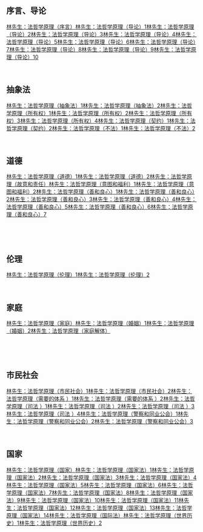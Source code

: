 <h2>序言、导论</h2><a href="https://zhuanlan.zhihu.com/p/389583319" data-draft-node="block" data-draft-type="link-card" data-image="https://pic1.zhimg.com/v2-f4ea7bbd9f3c7828950f3c65db900550_180x120.jpg" data-image-width="1080" data-image-height="608" class="internal">林先生：法哲学原理（序言）</a><a href="https://zhuanlan.zhihu.com/p/389929570" data-draft-node="block" data-draft-type="link-card" data-image="https://pic1.zhimg.com/v2-f4ea7bbd9f3c7828950f3c65db900550_180x120.jpg" data-image-width="1080" data-image-height="608" class="internal">林先生：法哲学原理（导论）1</a><a href="https://zhuanlan.zhihu.com/p/390277343" data-draft-node="block" data-draft-type="link-card" data-image="https://pic1.zhimg.com/v2-f4ea7bbd9f3c7828950f3c65db900550_180x120.jpg" data-image-width="1080" data-image-height="608" class="internal">林先生：法哲学原理（导论）2</a><a href="https://zhuanlan.zhihu.com/p/390578777" data-draft-node="block" data-draft-type="link-card" data-image="https://pic1.zhimg.com/v2-f4ea7bbd9f3c7828950f3c65db900550_180x120.jpg" data-image-width="1080" data-image-height="608" class="internal">林先生：法哲学原理（导论）3</a><a href="https://zhuanlan.zhihu.com/p/390783828" data-draft-node="block" data-draft-type="link-card" data-image="https://pic1.zhimg.com/v2-f4ea7bbd9f3c7828950f3c65db900550_180x120.jpg" data-image-width="1080" data-image-height="608" class="internal">林先生：法哲学原理（导论）4</a><a href="https://zhuanlan.zhihu.com/p/391055066" data-draft-node="block" data-draft-type="link-card" data-image="https://pic1.zhimg.com/v2-f4ea7bbd9f3c7828950f3c65db900550_180x120.jpg" data-image-width="1080" data-image-height="608" class="internal">林先生：法哲学原理（导论）5</a><a href="https://zhuanlan.zhihu.com/p/391412960" data-draft-node="block" data-draft-type="link-card" data-image="https://pic1.zhimg.com/v2-f4ea7bbd9f3c7828950f3c65db900550_180x120.jpg" data-image-width="1080" data-image-height="608" class="internal">林先生：法哲学原理（导论）6</a><a href="https://zhuanlan.zhihu.com/p/391759069" data-draft-node="block" data-draft-type="link-card" data-image="https://pic1.zhimg.com/v2-f4ea7bbd9f3c7828950f3c65db900550_180x120.jpg" data-image-width="1080" data-image-height="608" class="internal">林先生：法哲学原理（导论）7</a><a href="https://zhuanlan.zhihu.com/p/392103052" data-draft-node="block" data-draft-type="link-card" data-image="https://pic1.zhimg.com/v2-f4ea7bbd9f3c7828950f3c65db900550_180x120.jpg" data-image-width="1080" data-image-height="608" class="internal">林先生：法哲学原理（导论）8</a><a href="https://zhuanlan.zhihu.com/p/392242422" data-draft-node="block" data-draft-type="link-card" data-image="https://pic1.zhimg.com/v2-f4ea7bbd9f3c7828950f3c65db900550_180x120.jpg" data-image-width="1080" data-image-height="608" class="internal">林先生：法哲学原理（导论）9</a><a href="https://zhuanlan.zhihu.com/p/392465434" data-draft-node="block" data-draft-type="link-card" data-image="https://pic1.zhimg.com/v2-f4ea7bbd9f3c7828950f3c65db900550_180x120.jpg" data-image-width="1080" data-image-height="608" class="internal">林先生：法哲学原理（导论）10</a><p class="ztext-empty-paragraph"><br/></p><h2>抽象法</h2><a href="https://zhuanlan.zhihu.com/p/392822327" data-draft-node="block" data-draft-type="link-card" data-image="https://pic1.zhimg.com/v2-f4ea7bbd9f3c7828950f3c65db900550_180x120.jpg" data-image-width="1080" data-image-height="608" class="internal">林先生：法哲学原理（抽象法）1</a><a href="https://zhuanlan.zhihu.com/p/393032294" data-draft-node="block" data-draft-type="link-card" data-image="https://pic1.zhimg.com/v2-f4ea7bbd9f3c7828950f3c65db900550_180x120.jpg" data-image-width="1080" data-image-height="608" class="internal">林先生：法哲学原理（抽象法）2</a><a href="https://zhuanlan.zhihu.com/p/393215699" data-draft-node="block" data-draft-type="link-card" data-image="https://pic1.zhimg.com/v2-f4ea7bbd9f3c7828950f3c65db900550_180x120.jpg" data-image-width="1080" data-image-height="608" class="internal">林先生：法哲学原理（所有权）1</a><a href="https://zhuanlan.zhihu.com/p/393574894" data-draft-node="block" data-draft-type="link-card" data-image="https://pic1.zhimg.com/v2-f4ea7bbd9f3c7828950f3c65db900550_180x120.jpg" data-image-width="1080" data-image-height="608" class="internal">林先生：法哲学原理（所有权）2</a><a href="https://zhuanlan.zhihu.com/p/393924352" data-draft-node="block" data-draft-type="link-card" data-image="https://pic1.zhimg.com/v2-f4ea7bbd9f3c7828950f3c65db900550_180x120.jpg" data-image-width="1080" data-image-height="608" class="internal">林先生：法哲学原理（所有权）3</a><a href="https://zhuanlan.zhihu.com/p/394288997" data-draft-node="block" data-draft-type="link-card" data-image="https://pic1.zhimg.com/v2-f4ea7bbd9f3c7828950f3c65db900550_180x120.jpg" data-image-width="1080" data-image-height="608" class="internal">林先生：法哲学原理（所有权）4</a><a href="https://zhuanlan.zhihu.com/p/394634420" data-draft-node="block" data-draft-type="link-card" data-image="https://pic1.zhimg.com/v2-f4ea7bbd9f3c7828950f3c65db900550_180x120.jpg" data-image-width="1080" data-image-height="608" class="internal">林先生：法哲学原理（契约）1</a><a href="https://zhuanlan.zhihu.com/p/394928920" data-draft-node="block" data-draft-type="link-card" data-image="https://pic1.zhimg.com/v2-f4ea7bbd9f3c7828950f3c65db900550_180x120.jpg" data-image-width="1080" data-image-height="608" class="internal">林先生：法哲学原理（契约）2</a><a href="https://zhuanlan.zhihu.com/p/395431238" data-draft-node="block" data-draft-type="link-card" data-image="https://pic1.zhimg.com/v2-f4ea7bbd9f3c7828950f3c65db900550_180x120.jpg" data-image-width="1080" data-image-height="608" class="internal">林先生：法哲学原理（不法）1</a><a href="https://zhuanlan.zhihu.com/p/395793932" data-draft-node="block" data-draft-type="link-card" data-image="https://pic1.zhimg.com/v2-f4ea7bbd9f3c7828950f3c65db900550_180x120.jpg" data-image-width="1080" data-image-height="608" class="internal">林先生：法哲学原理（不法）2</a><p class="ztext-empty-paragraph"><br/></p><h2>道德</h2><a href="https://zhuanlan.zhihu.com/p/396243105" data-draft-node="block" data-draft-type="link-card" data-image="https://pic1.zhimg.com/v2-f4ea7bbd9f3c7828950f3c65db900550_180x120.jpg" data-image-width="1080" data-image-height="608" class="internal">林先生：法哲学原理（道德）1</a><a href="https://zhuanlan.zhihu.com/p/396620180" data-draft-node="block" data-draft-type="link-card" data-image="https://pic1.zhimg.com/v2-f4ea7bbd9f3c7828950f3c65db900550_180x120.jpg" data-image-width="1080" data-image-height="608" class="internal">林先生：法哲学原理（道德）2</a><a href="https://zhuanlan.zhihu.com/p/396993967" data-draft-node="block" data-draft-type="link-card" data-image="https://pic1.zhimg.com/v2-f4ea7bbd9f3c7828950f3c65db900550_180x120.jpg" data-image-width="1080" data-image-height="608" class="internal">林先生：法哲学原理（故意和责任）</a><a href="https://zhuanlan.zhihu.com/p/397308494" data-draft-node="block" data-draft-type="link-card" data-image="https://pic1.zhimg.com/v2-f4ea7bbd9f3c7828950f3c65db900550_180x120.jpg" data-image-width="1080" data-image-height="608" class="internal">林先生：法哲学原理（意图和福利）1</a><a href="https://zhuanlan.zhihu.com/p/397563515" data-draft-node="block" data-draft-type="link-card" data-image="https://pic1.zhimg.com/v2-f4ea7bbd9f3c7828950f3c65db900550_180x120.jpg" data-image-width="1080" data-image-height="608" class="internal">林先生：法哲学原理（意图和福利）2</a><a href="https://zhuanlan.zhihu.com/p/397575835" data-draft-node="block" data-draft-type="link-card" data-image="https://pic1.zhimg.com/v2-f4ea7bbd9f3c7828950f3c65db900550_180x120.jpg" data-image-width="1080" data-image-height="608" class="internal">林先生：法哲学原理（善和良心）1</a><a href="https://zhuanlan.zhihu.com/p/399023741" data-draft-node="block" data-draft-type="link-card" data-image="https://pic1.zhimg.com/v2-f4ea7bbd9f3c7828950f3c65db900550_180x120.jpg" data-image-width="1080" data-image-height="608" class="internal">林先生：法哲学原理（善和良心）2</a><a href="https://zhuanlan.zhihu.com/p/399401651" data-draft-node="block" data-draft-type="link-card" data-image="https://pic1.zhimg.com/v2-f4ea7bbd9f3c7828950f3c65db900550_180x120.jpg" data-image-width="1080" data-image-height="608" class="internal">林先生：法哲学原理（善和良心）3</a><a href="https://zhuanlan.zhihu.com/p/399732269" data-draft-node="block" data-draft-type="link-card" data-image="https://pic1.zhimg.com/v2-f4ea7bbd9f3c7828950f3c65db900550_180x120.jpg" data-image-width="1080" data-image-height="608" class="internal">林先生：法哲学原理（善和良心）4</a><a href="https://zhuanlan.zhihu.com/p/399980416" data-draft-node="block" data-draft-type="link-card" data-image="https://pic1.zhimg.com/v2-f4ea7bbd9f3c7828950f3c65db900550_180x120.jpg" data-image-width="1080" data-image-height="608" class="internal">林先生：法哲学原理（善和良心）5</a><a href="https://zhuanlan.zhihu.com/p/400652508" data-draft-node="block" data-draft-type="link-card" data-image="https://pic1.zhimg.com/v2-f4ea7bbd9f3c7828950f3c65db900550_180x120.jpg" data-image-width="1080" data-image-height="608" class="internal">林先生：法哲学原理（善和良心）6</a><a href="https://zhuanlan.zhihu.com/p/401031972" data-draft-node="block" data-draft-type="link-card" data-image="https://pic1.zhimg.com/v2-f4ea7bbd9f3c7828950f3c65db900550_180x120.jpg" data-image-width="1080" data-image-height="608" class="internal">林先生：法哲学原理（善和良心）7</a><p class="ztext-empty-paragraph"><br/></p><p class="ztext-empty-paragraph"><br/></p><h2>伦理</h2><a href="https://zhuanlan.zhihu.com/p/402326042" data-draft-node="block" data-draft-type="link-card" data-image="https://pic1.zhimg.com/v2-f4ea7bbd9f3c7828950f3c65db900550_180x120.jpg" data-image-width="1080" data-image-height="608" class="internal">林先生：法哲学原理（伦理）1</a><a href="https://zhuanlan.zhihu.com/p/402419174" data-draft-node="block" data-draft-type="link-card" data-image="https://pic1.zhimg.com/v2-f4ea7bbd9f3c7828950f3c65db900550_180x120.jpg" data-image-width="1080" data-image-height="608" class="internal">林先生：法哲学原理（伦理）2</a><p class="ztext-empty-paragraph"><br/></p><h2>家庭</h2><a href="https://zhuanlan.zhihu.com/p/402640887" data-draft-node="block" data-draft-type="link-card" data-image="https://pic1.zhimg.com/v2-f4ea7bbd9f3c7828950f3c65db900550_180x120.jpg" data-image-width="1080" data-image-height="608" class="internal">林先生：法哲学原理（家庭）</a><a href="https://zhuanlan.zhihu.com/p/402662195" data-draft-node="block" data-draft-type="link-card" data-image="https://pic1.zhimg.com/v2-f4ea7bbd9f3c7828950f3c65db900550_180x120.jpg" data-image-width="1080" data-image-height="608" class="internal">林先生：法哲学原理（婚姻）1</a><a href="https://zhuanlan.zhihu.com/p/403162166" data-draft-node="block" data-draft-type="link-card" data-image="https://pic1.zhimg.com/v2-f4ea7bbd9f3c7828950f3c65db900550_180x120.jpg" data-image-width="1080" data-image-height="608" class="internal">林先生：法哲学原理（婚姻）2</a><a href="https://zhuanlan.zhihu.com/p/403277864" data-draft-node="block" data-draft-type="link-card" data-image="https://pic1.zhimg.com/v2-f4ea7bbd9f3c7828950f3c65db900550_180x120.jpg" data-image-width="1080" data-image-height="608" class="internal">林先生：法哲学原理（家庭解体）</a><p class="ztext-empty-paragraph"><br/></p><p class="ztext-empty-paragraph"><br/></p><h2>市民社会</h2><a href="https://zhuanlan.zhihu.com/p/403401885" data-draft-node="block" data-draft-type="link-card" data-image="https://pic1.zhimg.com/v2-f4ea7bbd9f3c7828950f3c65db900550_180x120.jpg" data-image-width="1080" data-image-height="608" class="internal">林先生：法哲学原理（市民社会）1</a><a href="https://zhuanlan.zhihu.com/p/403430230" data-draft-node="block" data-draft-type="link-card" data-image="https://pic1.zhimg.com/v2-f4ea7bbd9f3c7828950f3c65db900550_180x120.jpg" data-image-width="1080" data-image-height="608" class="internal">林先生：法哲学原理（市民社会）2</a><a href="https://zhuanlan.zhihu.com/p/404030025" data-draft-node="block" data-draft-type="link-card" data-image="https://pic1.zhimg.com/v2-f4ea7bbd9f3c7828950f3c65db900550_180x120.jpg" data-image-width="1080" data-image-height="608" class="internal">林先生：法哲学原理（需要的体系 ）1</a><a href="https://zhuanlan.zhihu.com/p/404161586" data-draft-node="block" data-draft-type="link-card" data-image="https://pic1.zhimg.com/v2-f4ea7bbd9f3c7828950f3c65db900550_180x120.jpg" data-image-width="1080" data-image-height="608" class="internal">林先生：法哲学原理（需要的体系 ）2</a><a href="https://zhuanlan.zhihu.com/p/404287023" data-draft-node="block" data-draft-type="link-card" data-image="https://pic1.zhimg.com/v2-f4ea7bbd9f3c7828950f3c65db900550_180x120.jpg" data-image-width="1080" data-image-height="608" class="internal">林先生：法哲学原理（司法 ）1</a><a href="https://zhuanlan.zhihu.com/p/404389641" data-draft-node="block" data-draft-type="link-card" data-image="https://pic1.zhimg.com/v2-f4ea7bbd9f3c7828950f3c65db900550_180x120.jpg" data-image-width="1080" data-image-height="608" class="internal">林先生：法哲学原理（司法 ）2</a><a href="https://zhuanlan.zhihu.com/p/404477870" data-draft-node="block" data-draft-type="link-card" data-image="https://pic1.zhimg.com/v2-f4ea7bbd9f3c7828950f3c65db900550_180x120.jpg" data-image-width="1080" data-image-height="608" class="internal">林先生：法哲学原理（司法 ）3</a><a href="https://zhuanlan.zhihu.com/p/404555823" data-draft-node="block" data-draft-type="link-card" data-image="https://pic1.zhimg.com/v2-f4ea7bbd9f3c7828950f3c65db900550_180x120.jpg" data-image-width="1080" data-image-height="608" class="internal">林先生：法哲学原理（司法 ）4</a><a href="https://zhuanlan.zhihu.com/p/404565505" data-draft-node="block" data-draft-type="link-card" data-image="https://pic1.zhimg.com/v2-f4ea7bbd9f3c7828950f3c65db900550_180x120.jpg" data-image-width="1080" data-image-height="608" class="internal">林先生：法哲学原理（警察和同业公会）1</a><a href="https://zhuanlan.zhihu.com/p/404720878" data-draft-node="block" data-draft-type="link-card" data-image="https://pic1.zhimg.com/v2-f4ea7bbd9f3c7828950f3c65db900550_180x120.jpg" data-image-width="1080" data-image-height="608" class="internal">林先生：法哲学原理（警察和同业公会）2</a><a href="https://zhuanlan.zhihu.com/p/404781651" data-draft-node="block" data-draft-type="link-card" data-image="https://pic1.zhimg.com/v2-f4ea7bbd9f3c7828950f3c65db900550_180x120.jpg" data-image-width="1080" data-image-height="608" class="internal">林先生：法哲学原理（警察和同业公会）3</a><p class="ztext-empty-paragraph"><br/></p><h2>国家</h2><a href="https://zhuanlan.zhihu.com/p/404789728" data-draft-node="block" data-draft-type="link-card" data-image="https://pic1.zhimg.com/v2-f4ea7bbd9f3c7828950f3c65db900550_180x120.jpg" data-image-width="1080" data-image-height="608" class="internal">林先生：法哲学原理（国家）</a><a href="https://zhuanlan.zhihu.com/p/405004719" data-draft-node="block" data-draft-type="link-card" data-image="https://pic1.zhimg.com/v2-f4ea7bbd9f3c7828950f3c65db900550_180x120.jpg" data-image-width="1080" data-image-height="608" class="internal">林先生：法哲学原理（国家法）1</a><a href="https://zhuanlan.zhihu.com/p/405132339" data-draft-node="block" data-draft-type="link-card" data-image="https://pic1.zhimg.com/v2-f4ea7bbd9f3c7828950f3c65db900550_180x120.jpg" data-image-width="1080" data-image-height="608" class="internal">林先生：法哲学原理（国家法）2</a><a href="https://zhuanlan.zhihu.com/p/405247503" data-draft-node="block" data-draft-type="link-card" data-image="https://pic1.zhimg.com/v2-f4ea7bbd9f3c7828950f3c65db900550_180x120.jpg" data-image-width="1080" data-image-height="608" class="internal">林先生：法哲学原理（国家法）3</a><a href="https://zhuanlan.zhihu.com/p/405621433" data-draft-node="block" data-draft-type="link-card" data-image="https://pic1.zhimg.com/v2-f4ea7bbd9f3c7828950f3c65db900550_180x120.jpg" data-image-width="1080" data-image-height="608" class="internal">林先生：法哲学原理（国家法）4</a><a href="https://zhuanlan.zhihu.com/p/405742067" data-draft-node="block" data-draft-type="link-card" data-image="https://pic1.zhimg.com/v2-f4ea7bbd9f3c7828950f3c65db900550_180x120.jpg" data-image-width="1080" data-image-height="608" class="internal">林先生：法哲学原理（国家法）5</a><a href="https://zhuanlan.zhihu.com/p/405816543" data-draft-node="block" data-draft-type="link-card" data-image="https://pic1.zhimg.com/v2-f4ea7bbd9f3c7828950f3c65db900550_180x120.jpg" data-image-width="1080" data-image-height="608" class="internal">林先生：法哲学原理（国家法）6</a><a href="https://zhuanlan.zhihu.com/p/405976342" data-draft-node="block" data-draft-type="link-card" data-image="https://pic1.zhimg.com/v2-f4ea7bbd9f3c7828950f3c65db900550_180x120.jpg" data-image-width="1080" data-image-height="608" class="internal">林先生：法哲学原理（国家法）7</a><a href="https://zhuanlan.zhihu.com/p/406005075" data-draft-node="block" data-draft-type="link-card" data-image="https://pic1.zhimg.com/v2-f4ea7bbd9f3c7828950f3c65db900550_180x120.jpg" data-image-width="1080" data-image-height="608" class="internal">林先生：法哲学原理（国家法）8</a><a href="https://zhuanlan.zhihu.com/p/406181227" data-draft-node="block" data-draft-type="link-card" data-image="https://pic1.zhimg.com/v2-f4ea7bbd9f3c7828950f3c65db900550_180x120.jpg" data-image-width="1080" data-image-height="608" class="internal">林先生：法哲学原理（国家法）9</a><a href="https://zhuanlan.zhihu.com/p/406214564" data-draft-node="block" data-draft-type="link-card" data-image="https://pic1.zhimg.com/v2-f4ea7bbd9f3c7828950f3c65db900550_180x120.jpg" data-image-width="1080" data-image-height="608" class="internal">林先生：法哲学原理（国家法）10</a><a href="https://zhuanlan.zhihu.com/p/406456118" data-draft-node="block" data-draft-type="link-card" data-image="https://pic1.zhimg.com/v2-f4ea7bbd9f3c7828950f3c65db900550_180x120.jpg" data-image-width="1080" data-image-height="608" class="internal">林先生：法哲学原理（国家法）11</a><a href="https://zhuanlan.zhihu.com/p/406527661" data-draft-node="block" data-draft-type="link-card" data-image="https://pic1.zhimg.com/v2-f4ea7bbd9f3c7828950f3c65db900550_180x120.jpg" data-image-width="1080" data-image-height="608" class="internal">林先生：法哲学原理（国家法）12</a><a href="https://zhuanlan.zhihu.com/p/406692781" data-draft-node="block" data-draft-type="link-card" data-image="https://pic1.zhimg.com/v2-f4ea7bbd9f3c7828950f3c65db900550_180x120.jpg" data-image-width="1080" data-image-height="608" class="internal">林先生：法哲学原理（国家法）13</a><a href="https://zhuanlan.zhihu.com/p/406775298" data-draft-node="block" data-draft-type="link-card" data-image="https://pic1.zhimg.com/v2-f4ea7bbd9f3c7828950f3c65db900550_180x120.jpg" data-image-width="1080" data-image-height="608" class="internal">林先生：法哲学原理（国家法）14</a><a href="https://zhuanlan.zhihu.com/p/406845523" data-draft-node="block" data-draft-type="link-card" data-image="https://pic1.zhimg.com/v2-f4ea7bbd9f3c7828950f3c65db900550_180x120.jpg" data-image-width="1080" data-image-height="608" class="internal">林先生：法哲学原理（国际法）</a><a href="https://zhuanlan.zhihu.com/p/406966715" data-draft-node="block" data-draft-type="link-card" data-image="https://pic1.zhimg.com/v2-f4ea7bbd9f3c7828950f3c65db900550_180x120.jpg" data-image-width="1080" data-image-height="608" class="internal">林先生：法哲学原理（世界历史）1</a><a href="https://zhuanlan.zhihu.com/p/407020864" data-draft-node="block" data-draft-type="link-card" data-image="https://pic1.zhimg.com/v2-f4ea7bbd9f3c7828950f3c65db900550_180x120.jpg" data-image-width="1080" data-image-height="608" class="internal">林先生：法哲学原理（世界历史）2</a><p></p>